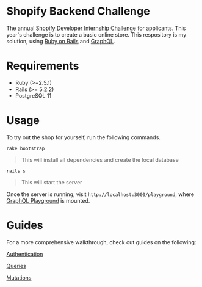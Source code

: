 # Shopify Backend Challenge

The annual [Shopify Developer Internship Challenge](https://docs.google.com/document/d/1J49NAOIoWYOumaoQCKopPfudWI_jsQWVKlXmw1f1r-4/edit) for applicants. This year's challenge is to create a basic online store. This respository is my solution, using [Ruby on Rails](https://rubyonrails.org/) and [GraphQL](https://graphql.org).

# Requirements

- Ruby (>=2.5.1)
- Rails (>= 5.2.2)
- PostgreSQL 11

# Usage

To try out the shop for yourself, run the following commands.

`rake bootstrap`

> This will install all dependencies and create the local database

`rails s`

> This will start the server

Once the server is running, visit `http://localhost:3000/playground`, where [GraphQL Playground](https://github.com/prisma/graphql-playground) is mounted.

# Guides

For a more comprehensive walkthrough, check out guides on the following:

[Authentication](./docs/AUTHENTICATION.md)

[Queries](./docs/QUERIES.md)

[Mutations](./docs/MUTATIONS.md)
